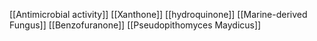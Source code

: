 [[Antimicrobial activity]]
[[Xanthone]]
[[hydroquinone]]
[[Marine-derived Fungus]]
[[Benzofuranone]]
[[Pseudopithomyces Maydicus]]
